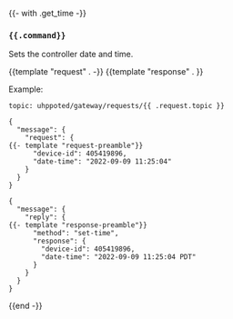 {{- with .get_time -}}
### `{{.command}}`

Sets the controller date and time.

{{template "request"  . -}}
{{template "response" . }}

Example:
```
topic: uhppoted/gateway/requests/{{ .request.topic }}

{
  "message": {
    "request": {
{{- template "request-preamble"}}
      "device-id": 405419896,
      "date-time": "2022-09-09 11:25:04"
    }
  }
}

{
  "message": {
    "reply": {
{{- template "response-preamble"}}
      "method": "set-time",
      "response": {
        "device-id": 405419896,
        "date-time": "2022-09-09 11:25:04 PDT"
      }
    }
  }
}
```
{{end -}}


